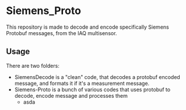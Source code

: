 # Siemens_Proto  
This repository is made to decode and encode specifically Siemens Protobuf messages, from the IAQ multisensor.  

## Usage  
There are two folders:  
* SiemensDecode is a "clean" code, that decodes a protobuf encoded message, and formats it if it's a measurement message.
* Siemens-Proto is a bunch of various codes that uses protobuf to decode, encode message and processes them
    * asda

